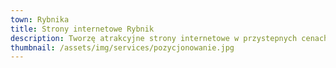 ```yaml
---
town: Rybnika
title: Strony internetowe Rybnik
description: Tworzę atrakcyjne strony internetowe w przystepnych cenach dla firm z Rybnika. Zadzwoń do mnie +48 788 660 190
thumbnail: /assets/img/services/pozycjonowanie.jpg
---
```




